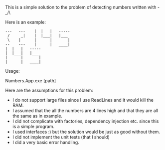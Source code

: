 This is a simple solution to the problem of detecting numbers written with -_/\

Here is an example:

```
---   ---    |  |   |   -----
 /     _|    |  |___|   |___
 \    |      |      |       |
--    ---    |      |   ____|
|  |   |   -----
|  |___|   |___
|      |       |
|      |   ____|
```

Usage:

Numbers.App.exe  [path]

Here are the assumptions for this problem: 

* I do not support large files since I use ReadLines and it would kill the RAM.
* I assumed that the all the numbers are 4 lines high and that they are all the same as in example.
* I did not complicate with factories, dependency injection etc. since this is a simple program.
* I used interfaces :) but the solution would be just as good without them.
* I did not implement the unit tests (that I should)
* I did a very basic error handling.
